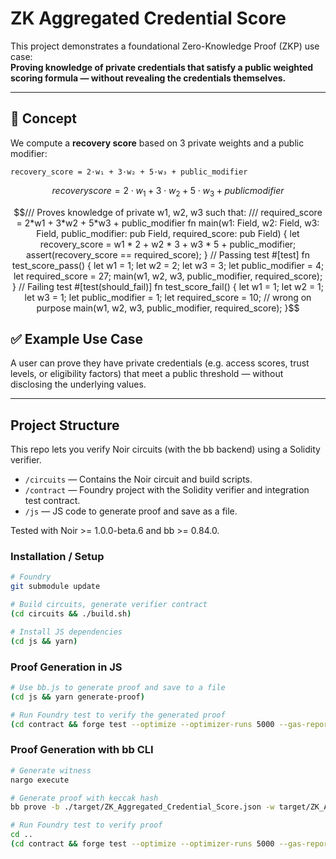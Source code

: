 # ZK Aggregated Credential Score

This project demonstrates a foundational Zero-Knowledge Proof (ZKP) use case:  
**Proving knowledge of private credentials that satisfy a public weighted scoring formula — without revealing the credentials themselves.**

---

## 🧠 Concept

We compute a **recovery score** based on 3 private weights and a public modifier:

`recovery_score = 2·w₁ + 3·w₂ + 5·w₃ + public_modifier`

$$
\mathit{recovery_{}score} = 2 \cdot w_1 + 3 \cdot w_2 + 5 \cdot w_3 + \mathit{public_{}modifier}
$$
```math
/// Proves knowledge of private w1, w2, w3 such that:
/// required_score = 2*w1 + 3*w2 + 5*w3 + public_modifier
fn main(w1: Field, w2: Field, w3: Field, public_modifier: pub Field, required_score: pub Field) {
    let recovery_score = w1 * 2 + w2 * 3 + w3 * 5 + public_modifier;
    assert(recovery_score == required_score);
}

// Passing test
#[test]
fn test_score_pass() {
    let w1 = 1;
    let w2 = 2;
    let w3 = 3;
    let public_modifier = 4;
    let required_score = 27;
    main(w1, w2, w3, public_modifier, required_score);
}

// Failing test
#[test(should_fail)]
fn test_score_fail() {
    let w1 = 1;
    let w2 = 1;
    let w3 = 1;
    let public_modifier = 1;
    let required_score = 10; // wrong on purpose
    main(w1, w2, w3, public_modifier, required_score);
}
```

## ✅ Example Use Case

A user can prove they have private credentials (e.g. access scores, trust levels, or eligibility factors) that meet a public threshold — without disclosing the underlying values.

---

## Project Structure

This repo lets you verify Noir circuits (with the bb backend) using a Solidity verifier.

- `/circuits` — Contains the Noir circuit and build scripts.
- `/contract` — Foundry project with the Solidity verifier and integration test contract.
- `/js` — JS code to generate proof and save as a file.

Tested with Noir >= 1.0.0-beta.6 and bb >= 0.84.0.

### Installation / Setup

```bash
# Foundry
git submodule update

# Build circuits, generate verifier contract
(cd circuits && ./build.sh)

# Install JS dependencies
(cd js && yarn)
```

### Proof Generation in JS

```bash
# Use bb.js to generate proof and save to a file
(cd js && yarn generate-proof)

# Run Foundry test to verify the generated proof
(cd contract && forge test --optimize --optimizer-runs 5000 --gas-report -vvv)
```

### Proof Generation with bb CLI

```bash
# Generate witness
nargo execute

# Generate proof with keccak hash
bb prove -b ./target/ZK_Aggregated_Credential_Score.json -w target/ZK_Aggregated_Credential_Score.gz -o ./target --oracle_hash keccak

# Run Foundry test to verify proof
cd ..
(cd contract && forge test --optimize --optimizer-runs 5000 --gas-report -vvv)
```
